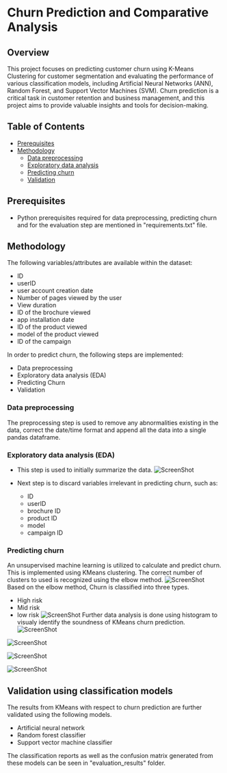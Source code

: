 # Churn Prediction and Comparative Analysis

## Overview

This project focuses on predicting customer churn using K-Means Clustering for customer segmentation and evaluating the performance of various classification models, including Artificial Neural Networks (ANN), Random Forest, and Support Vector Machines (SVM). Churn prediction is a critical task in customer retention and business management, and this project aims to provide valuable insights and tools for decision-making.

## Table of Contents
- [Prerequisites](#prerequisites)
- [Methodology](#methodology)
    - [Data preprocessing](#data-preprocessing)
    - [Exploratory data analysis](#exploratory-data-analysis-eda)
    - [Predicting churn](#predicting-churn)
    - [Validation](#validation-using-classification-models)

## Prerequisites
- Python prerequisites required for data preprocessing, predicting churn and for the evaluation step are mentioned in "requirements.txt" file.
## Methodology
The following variables/attributes are available within the dataset:
- ID
- userID
- user account creation date
- Number of pages viewed by the user
- View duration
- ID of the brochure viewed
- app installation date
- ID of the product viewed
- model of the product viewed
- ID of the campaign

In order to predict churn, the following steps are implemented:
- Data preprocessing
- Exploratory data analysis (EDA)
- Predicting Churn
- Validation

### Data preprocessing
The preprocessing step is used to remove any abnormalities existing in the data, correct the date/time format and append all the data into a single pandas dataframe.

### Exploratory data analysis (EDA)
- This step is used to initially summarize the data.
![ScreenShot](https://github.com/HananKhan7/Projects/blob/main/Churn_prediction_and_comparative_analysis/plots/Histograms_relevant_variables.png)

- Next step is to discard variables irrelevant in predicting churn, such as:
    - ID
    - userID
    - brochure ID
    - product ID
    - model
    - campaign ID

### Predicting churn
An unsupervised machine learning is utilized to calculate and predict churn. This is implemented using KMeans clustering. The correct number of clusters to used is recognized using the elbow method.
![ScreenShot](https://github.com/HananKhan7/Projects/blob/main/Churn_prediction_and_comparative_analysis/plots/Elbow_method_for_kmeans.png)
Based on the elbow method, Churn is classified into three types.
- High risk
- Mid risk
- low risk
![ScreenShot](https://github.com/HananKhan7/Projects/blob/main/Churn_prediction_and_comparative_analysis/plots/Histogram_churn_count.png)
Further data analysis is done using histogram to visualy identify the soundness of KMeans churn prediction.
![ScreenShot](https://github.com/HananKhan7/Projects/blob/main/Churn_prediction_and_comparative_analysis/plots/Histograms_date_created.png)

![ScreenShot](https://github.com/HananKhan7/Projects/blob/main/Churn_prediction_and_comparative_analysis/plots/Histograms_install_date.png)

![ScreenShot](https://github.com/HananKhan7/Projects/blob/main/Churn_prediction_and_comparative_analysis/plots/Histograms_page_turn_count.png)

![ScreenShot](https://github.com/HananKhan7/Projects/blob/main/Churn_prediction_and_comparative_analysis/plots/Histograms_view_duration.png)

## Validation using classification models

The results from KMeans with respect to churn prediction are further validated using the following models.
- Artificial neural network
- Random forest classifier
- Support vector machine classifier

The classification reports as well as the confusion matrix generated from these models can be seen in "evaluation_results" folder.